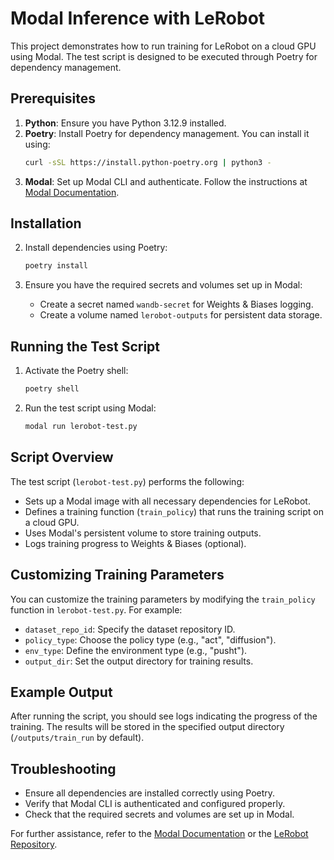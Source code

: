 # Modal Inference with LeRobot

This project demonstrates how to run training for LeRobot on a cloud GPU using Modal. The test script is designed to be executed through Poetry for dependency management.

## Prerequisites

1. **Python**: Ensure you have Python 3.12.9 installed.
2. **Poetry**: Install Poetry for dependency management. You can install it using:
   ```bash
   curl -sSL https://install.python-poetry.org | python3 -
   ```
3. **Modal**: Set up Modal CLI and authenticate. Follow the instructions at [Modal Documentation](https://modal.com/docs/guide/cli).

## Installation


2. Install dependencies using Poetry:
   ```bash
   poetry install
   ```

3. Ensure you have the required secrets and volumes set up in Modal:
   - Create a secret named `wandb-secret` for Weights & Biases logging.
   - Create a volume named `lerobot-outputs` for persistent data storage.

## Running the Test Script

1. Activate the Poetry shell:
   ```bash
   poetry shell
   ```

2. Run the test script using Modal:
   ```bash
   modal run lerobot-test.py
   ```

## Script Overview

The test script (`lerobot-test.py`) performs the following:
- Sets up a Modal image with all necessary dependencies for LeRobot.
- Defines a training function (`train_policy`) that runs the training script on a cloud GPU.
- Uses Modal's persistent volume to store training outputs.
- Logs training progress to Weights & Biases (optional).

## Customizing Training Parameters

You can customize the training parameters by modifying the `train_policy` function in `lerobot-test.py`. For example:
- `dataset_repo_id`: Specify the dataset repository ID.
- `policy_type`: Choose the policy type (e.g., "act", "diffusion").
- `env_type`: Define the environment type (e.g., "pusht").
- `output_dir`: Set the output directory for training results.

## Example Output

After running the script, you should see logs indicating the progress of the training. The results will be stored in the specified output directory (`/outputs/train_run` by default).

## Troubleshooting

- Ensure all dependencies are installed correctly using Poetry.
- Verify that Modal CLI is authenticated and configured properly.
- Check that the required secrets and volumes are set up in Modal.

For further assistance, refer to the [Modal Documentation](https://modal.com/docs) or the [LeRobot Repository](https://github.com/huggingface/lerobot).
